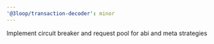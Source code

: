 ```yaml
---
'@3loop/transaction-decoder': minor
---
```


Implement circuit breaker and request pool for abi and meta strategies
